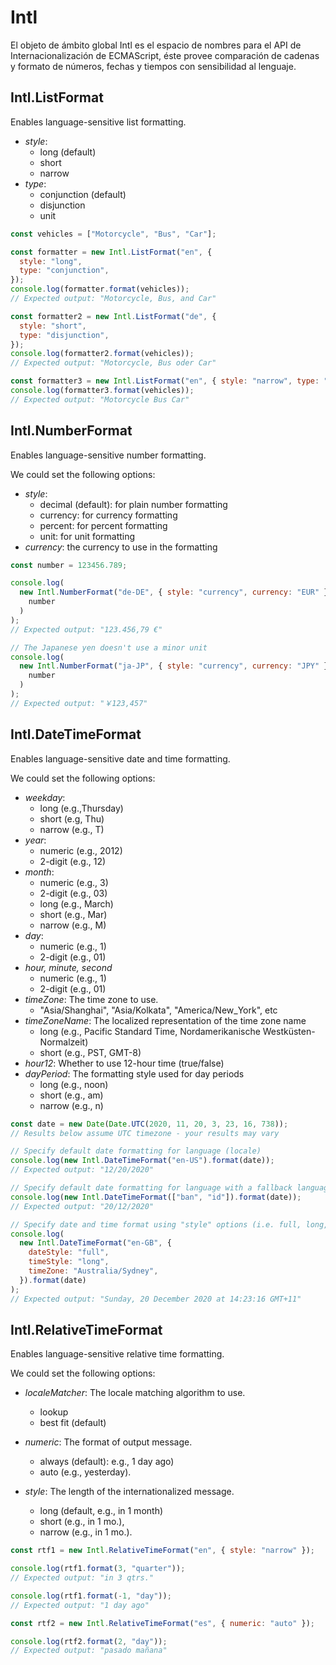 # Intl

El objeto de ámbito global Intl es el espacio de nombres para el API de Internacionalización de ECMAScript, éste provee comparación de cadenas y formato de números, fechas y tiempos con sensibilidad al lenguaje.

## Intl.ListFormat

Enables language-sensitive list formatting.

- _style_:
  - long (default)
  - short
  - narrow
- _type_:
  - conjunction (default)
  - disjunction
  - unit

```js
const vehicles = ["Motorcycle", "Bus", "Car"];

const formatter = new Intl.ListFormat("en", {
  style: "long",
  type: "conjunction",
});
console.log(formatter.format(vehicles));
// Expected output: "Motorcycle, Bus, and Car"

const formatter2 = new Intl.ListFormat("de", {
  style: "short",
  type: "disjunction",
});
console.log(formatter2.format(vehicles));
// Expected output: "Motorcycle, Bus oder Car"

const formatter3 = new Intl.ListFormat("en", { style: "narrow", type: "unit" });
console.log(formatter3.format(vehicles));
// Expected output: "Motorcycle Bus Car"
```

## Intl.NumberFormat

Enables language-sensitive number formatting.

We could set the following options:

- _style_:
  - decimal (default): for plain number formatting
  - currency: for currency formatting
  - percent: for percent formatting
  - unit: for unit formatting
- _currency_: the currency to use in the formatting

```js
const number = 123456.789;

console.log(
  new Intl.NumberFormat("de-DE", { style: "currency", currency: "EUR" }).format(
    number
  )
);
// Expected output: "123.456,79 €"

// The Japanese yen doesn't use a minor unit
console.log(
  new Intl.NumberFormat("ja-JP", { style: "currency", currency: "JPY" }).format(
    number
  )
);
// Expected output: "￥123,457"
```

## Intl.DateTimeFormat

Enables language-sensitive date and time formatting.

We could set the following options:

- _weekday_:
  - long (e.g.,Thursday)
  - short (e.g, Thu)
  - narrow (e.g., T)
- _year_:
  - numeric (e.g., 2012)
  - 2-digit (e.g., 12)
- _month_:
  - numeric (e.g., 3)
  - 2-digit (e.g., 03)
  - long (e.g., March)
  - short (e.g., Mar)
  - narrow (e.g., M)
- _day_:
  - numeric (e.g., 1)
  - 2-digit (e.g., 01)
- _hour, minute, second_
  - numeric (e.g., 1)
  - 2-digit (e.g., 01)
- _timeZone_: The time zone to use.
  - "Asia/Shanghai", "Asia/Kolkata", "America/New_York", etc
- _timeZoneName_: The localized representation of the time zone name
  - long (e.g., Pacific Standard Time, Nordamerikanische Westküsten-Normalzeit)
  - short (e.g., PST, GMT-8)
- _hour12_: Whether to use 12-hour time (true/false)
- _dayPeriod_: The formatting style used for day periods
  - long (e.g., noon)
  - short (e.g., am)
  - narrow (e.g., n)

```js
const date = new Date(Date.UTC(2020, 11, 20, 3, 23, 16, 738));
// Results below assume UTC timezone - your results may vary

// Specify default date formatting for language (locale)
console.log(new Intl.DateTimeFormat("en-US").format(date));
// Expected output: "12/20/2020"

// Specify default date formatting for language with a fallback language (in this case Indonesian)
console.log(new Intl.DateTimeFormat(["ban", "id"]).format(date));
// Expected output: "20/12/2020"

// Specify date and time format using "style" options (i.e. full, long, medium, short)
console.log(
  new Intl.DateTimeFormat("en-GB", {
    dateStyle: "full",
    timeStyle: "long",
    timeZone: "Australia/Sydney",
  }).format(date)
);
// Expected output: "Sunday, 20 December 2020 at 14:23:16 GMT+11"
```

## Intl.RelativeTimeFormat

Enables language-sensitive relative time formatting.

We could set the following options:

- _localeMatcher_: The locale matching algorithm to use.

  - lookup
  - best fit (default)

- _numeric_: The format of output message.

  - always (default): e.g., 1 day ago)
  - auto (e.g., yesterday).

- _style_: The length of the internationalized message.

  - long (default, e.g., in 1 month)
  - short (e.g., in 1 mo.),
  - narrow (e.g., in 1 mo.).

```js
const rtf1 = new Intl.RelativeTimeFormat("en", { style: "narrow" });

console.log(rtf1.format(3, "quarter"));
// Expected output: "in 3 qtrs."

console.log(rtf1.format(-1, "day"));
// Expected output: "1 day ago"

const rtf2 = new Intl.RelativeTimeFormat("es", { numeric: "auto" });

console.log(rtf2.format(2, "day"));
// Expected output: "pasado mañana"
```
